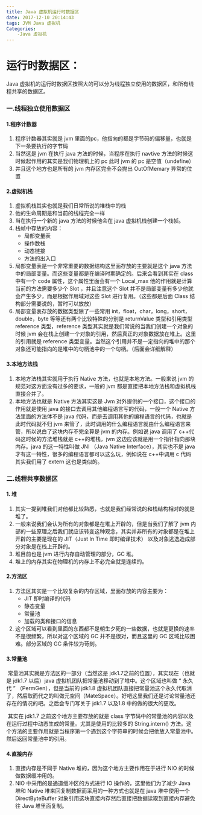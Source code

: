 ```yaml
---
title: Java 虚拟机运行时数据区
date: 2017-12-10 20:14:43
tags: JVM Java 虚拟机
Categories: 
	-Java 虚拟机
---
```




# 运行时数据区：

Java 虚拟机的运行时数据区按照大的可以分为线程独立使用的数据区，和所有线程共享的数据区。

### 一.线程独立使用数据区

#### 1.程序计数器

1. 程序计数器其实就是 jvm 里面的pc，他指向的都是字节码的偏移量，也就是下一条要执行的字节码
2. 当然这是 jvm 在执行 java 方法的时候，当程序在执行 navtive 方法的时候这时候起作用的其实是我们物理机上的 pc 此时 jvm 的 pc 是空值（undefine）
3. 并且这个地方也是所有的 jvm 内存区完全不会抛出 OutOfMemary 异常的位置

<!--more-->

#### 2.虚拟机栈

1. 虚拟机栈其实也就是我们日常所说的堆栈中的栈
2. 他的生命周期是和当前的线程完全一样
3. 当在执行一个新的 java 方法的时候他会在 java 虚拟机栈创建一个栈帧。
4. 栈帧中存放的内容：
   * 局部变量表
   * 操作数栈
   * 动态链接
   * 方法的出入口
5. 局部变量表是一个非常重要的数据结构这里面存放的主要就是这个 java 方法中的局部变量。而这些变量都是在编译时期确定的。后来会看到其实在 class 中有一个 code 属性，这个属性里面会有一个 Local_max 他的作用就是计算当前的方法需要多少个 Slot ，并且注意这个 Slot 并不是局部变量有多少他就会产生多少，而是根据作用域对这些 Slot 进行复用。（这些都是后面 Class 结构部分需要说的，暂时可以放放）
6. 局部变量表存放的数据类型除了一些常用 int，float，char，long，short，double，byte 等等还有两个比较特殊的分别是 returnValue 类型和引用类型 reference 类型，reference 类型其实就是我们常说的当我们创建一个对象的时候 jvm 会在栈上创建一个对象的引用，然后真正的对象数据放在堆上。这里的引用就是 reference 类型变量。当然这个引用并不是一定指向的堆中的那个对象还可能指向的是堆中的句柄池中的一个句柄。（后面会详细解释）

#### 3.本地方法栈

1. 本地方法栈其实就用于执行 Native 方法，也就是本地方法。一般来说 jvm 的规范对这方面没有过多的要求，一般的 jvm 都是直接把本地方法栈和虚拟机栈直接合并了。
2. 本地方法也就是 Native 方法其实这是 Jvm 对外提供的一个接口，这个接口的作用就是使用 java 的接口去调用其他编程语言写的代码，一般一个 Native 方法里面的方法体不是 java 代码，而是去调用其他的编程语言的代码，也就是此时代码就不归 jvm 来管了，此时调用的什么编程语言就由什么编程语言来管，所以说白了这块内存不完全算是 jvm 的内存。例如说 java 调用了 c++代码这时候的方法堆栈就是 c++的堆栈，jvm 这边应该就是用一个指针指向那块内存。java 的这一特性叫做 JNI （Java Native Interface），其实也不是 java 才有这一特性，很多的编程语言都可以这么玩，例如说在 c++中调用 c 代码其实我们用了 extern 这也是类似的。

### 二.线程共享数据区

#### 1. 堆

1. 其实一提到堆我们对他都比较熟悉，也就是我们经常说的和栈结构相对的就是堆了。
2. 一般来说我们会认为所有的对象都是在堆上开辟的，但是当我们了解了 jvm 内部的一些原理之后我们就应该转变这种观念，其实并非所有的对象都是在堆上开辟的主要是现在的 JIT（Just In Time 即时编译技术） 以及对象逃逸造成部分对象是在栈上开辟的。
3. 堆目前也是 jvm 进行内存自动管理的部分，GC 堆。
4. 堆上的内存其实在物理机的内存上不必完全就是连续的。

#### 2.方法区

1. 方法区其实是一个比较复杂的内存区域，里面存放的内容主要为：
   * JIT 即时编译的代码
   * 静态变量
   * 常量池
   * 加载的类和接口的信息
2. 这个区域可以看到里面的东西都不是朝生夕死的一些数据，也就是更换的速率不是很频繁，所以对这个区域的 GC 并不是很对，而且这里的 GC 区域比较困难。部分区域的 GC 条件较为苛刻。

#### 3.常量池

​	常量池其实就是方法区的一部分（当然这是 jdk1.7之前的位置），其实现在（也就是 jdk1.7 以后）java 虚拟机团队把常量池移动到了堆中。这个区域也叫做  “ 永久代 ” （PermGen），但是当前的 jdk1.8 虚拟机团队直接把常量池这个永久代取消了，然后取而代之的叫做元空间（MateSpace）。好吧这里我们还是讨论常量池还存在的情况的吧。之后会专门写关于 jdk1.7 以及1.8 中的做的很大的更改。

​	其实在 jdk1.7 之前这个地方主要存放的就是 class 字节码中的常量池的内容以及在运行过程中动态生成的常量。尤其是使用的比较多的 String.intern() 方法。这个方法的主要作用就是当程序第一个遇到这个字符串的时候会把他放入常量池中。然后返回常量池中的引用。

#### 4.直接内存

1. 直接内存是不同于 Native 堆的，因为这个地方主要作用在于进行 NIO 的时候做数据缓冲用的。
2. NIO 中采用的是通道缓冲区的方式进行 IO 操作的，这里他们为了减少 Java 堆和 Native 堆来回复制数据而采用的一种方式也就是在 java 堆中使用一个 DirectByteBuffer 对象引用这块直接内存然后直接把数据读取到直接内存避免往 Java 堆里面复制。
